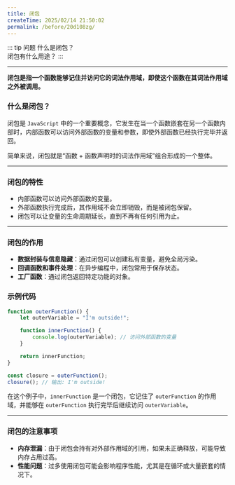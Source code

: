```yaml
---
title: 闭包
createTime: 2025/02/14 21:50:02
permalink: /before/20d108zg/
---
```


::: tip 问题
什么是闭包？  
闭包有什么用途？
:::

---

**闭包是指一个函数能够记住并访问它的词法作用域，即使这个函数在其词法作用域之外被调用。**

### 什么是闭包？
闭包是 `JavaScript` 中的一个重要概念，它发生在当一个函数嵌套在另一个函数内部时，内部函数可以访问外部函数的变量和参数，即使外部函数已经执行完毕并返回。

简单来说，闭包就是“函数 + 函数声明时的词法作用域”组合形成的一个整体。

---

### 闭包的特性
- 内部函数可以访问外部函数的变量。
- 外部函数执行完成后，其作用域不会立即销毁，而是被闭包保留。
- 闭包可以让变量的生命周期延长，直到不再有任何引用为止。

---

### 闭包的作用
- **数据封装与信息隐藏**：通过闭包可以创建私有变量，避免全局污染。
- **回调函数和事件处理**：在异步编程中，闭包常用于保存状态。
- **工厂函数**：通过闭包返回特定功能的对象。

### 示例代码
```javascript
function outerFunction() {
    let outerVariable = "I'm outside!";

    function innerFunction() {
        console.log(outerVariable); // 访问外部函数的变量
    }

    return innerFunction;
}

const closure = outerFunction();
closure(); // 输出: I'm outside!
```

在这个例子中，`innerFunction` 是一个闭包，它记住了 `outerFunction` 的作用域，并能够在 `outerFunction` 执行完毕后继续访问 `outerVariable`。

---

### 闭包的注意事项
- **内存泄漏**：由于闭包会持有对外部作用域的引用，如果未正确释放，可能导致内存占用过高。
- **性能问题**：过多使用闭包可能会影响程序性能，尤其是在循环或大量嵌套的情况下。
